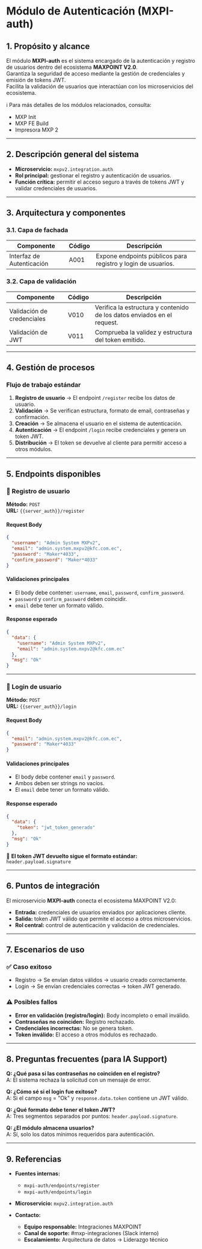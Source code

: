 # Módulo de Autenticación (MXPI-auth)

## 1. Propósito y alcance
El módulo **MXPI-auth** es el sistema encargado de la autenticación y registro de usuarios dentro del ecosistema **MAXPOINT V2.0**.  
Garantiza la seguridad de acceso mediante la gestión de credenciales y emisión de tokens JWT.  
Facilita la validación de usuarios que interactúan con los microservicios del ecosistema.

ℹ️ Para más detalles de los módulos relacionados, consulta:  
- MXP Init  
- MXP FE Build  
- Impresora MXP 2  

---

## 2. Descripción general del sistema
- **Microservicio:** `mxpv2.integration.auth`  
- **Rol principal:** gestionar el registro y autenticación de usuarios.  
- **Función crítica:** permitir el acceso seguro a través de tokens JWT y validar credenciales de usuarios.  

---

## 3. Arquitectura y componentes

### 3.1. Capa de fachada
| Componente              | Código | Descripción                                                                 |
|--------------------------|--------|-----------------------------------------------------------------------------|
| Interfaz de Autenticación | A001   | Expone endpoints públicos para registro y login de usuarios.                 |

### 3.2. Capa de validación
| Componente              | Código | Descripción                                                                 |
|--------------------------|--------|-----------------------------------------------------------------------------|
| Validación de credenciales | V010 | Verifica la estructura y contenido de los datos enviados en el request.     |
| Validación de JWT         | V011 | Comprueba la validez y estructura del token emitido.                        |

---

## 4. Gestión de procesos

### Flujo de trabajo estándar
1. **Registro de usuario** → El endpoint `/register` recibe los datos de usuario.  
2. **Validación** → Se verifican estructura, formato de email, contraseñas y confirmación.  
3. **Creación** → Se almacena el usuario en el sistema de autenticación.  
4. **Autenticación** → El endpoint `/login` recibe credenciales y genera un token JWT.  
5. **Distribución** → El token se devuelve al cliente para permitir acceso a otros módulos.  

---

## 5. Endpoints disponibles

### 📌 Registro de usuario
**Método:** `POST`  
**URL:** `{{server_auth}}/register`

#### Request Body
```json
{
  "username": "Admin System MXPv2",
  "email": "admin.system.mxpv2@kfc.com.ec",
  "password": "Maker*4033",
  "confirm_password": "Maker*4033"
}
```

#### Validaciones principales
- El body debe contener: `username`, `email`, `password`, `confirm_password`.  
- `password` y `confirm_password` deben coincidir.  
- `email` debe tener un formato válido.  

#### Response esperado
```json
{
  "data": {
    "username": "Admin System MXPv2",
    "email": "admin.system.mxpv2@kfc.com.ec"
  },
  "msg": "Ok"
}
```

---

### 📌 Login de usuario
**Método:** `POST`  
**URL:** `{{server_auth}}/login`

#### Request Body
```json
{
  "email": "admin.system.mxpv2@kfc.com.ec",
  "password": "Maker*4033"
}
```

#### Validaciones principales
- El body debe contener `email` y `password`.  
- Ambos deben ser strings no vacíos.  
- El `email` debe tener un formato válido.  

#### Response esperado
```json
{
  "data": {
    "token": "jwt_token_generado"
  },
  "msg": "Ok"
}
```

🔑 **El token JWT devuelto sigue el formato estándar:**  
`header.payload.signature`

---

## 6. Puntos de integración
El microservicio **MXPI-auth** conecta el ecosistema MAXPOINT V2.0:  
- **Entrada:** credenciales de usuarios enviados por aplicaciones cliente.  
- **Salida:** token JWT válido que permite el acceso a otros microservicios.  
- **Rol central:** control de autenticación y validación de credenciales.  

---

## 7. Escenarios de uso

### ✅ Caso exitoso
- Registro → Se envían datos válidos → usuario creado correctamente.  
- Login → Se envían credenciales correctas → token JWT generado.  

### ⚠️ Posibles fallos
- **Error en validación (registro/login):** Body incompleto o email inválido.  
- **Contraseñas no coinciden:** Registro rechazado.  
- **Credenciales incorrectas:** No se genera token.  
- **Token inválido:** El acceso a otros módulos es rechazado.  

---

## 8. Preguntas frecuentes (para IA Support)

**Q: ¿Qué pasa si las contraseñas no coinciden en el registro?**  
A: El sistema rechaza la solicitud con un mensaje de error.  

**Q: ¿Cómo sé si el login fue exitoso?**  
A: Si el campo `msg` = "Ok" y `response.data.token` contiene un JWT válido.  

**Q: ¿Qué formato debe tener el token JWT?**  
A: Tres segmentos separados por puntos: `header.payload.signature`.  

**Q: ¿El módulo almacena usuarios?**  
A: Sí, solo los datos mínimos requeridos para autenticación.  

---

## 9. Referencias
- **Fuentes internas:**  
  - `mxpi-auth/endpoints/register`  
  - `mxpi-auth/endpoints/login`  

- **Microservicio:** `mxpv2.integration.auth`  

- **Contacto:**  
  - **Equipo responsable:** Integraciones MAXPOINT  
  - **Canal de soporte:** #mxp-integraciones (Slack interno)  
  - **Escalamiento:** Arquitectura de datos → Liderazgo técnico
